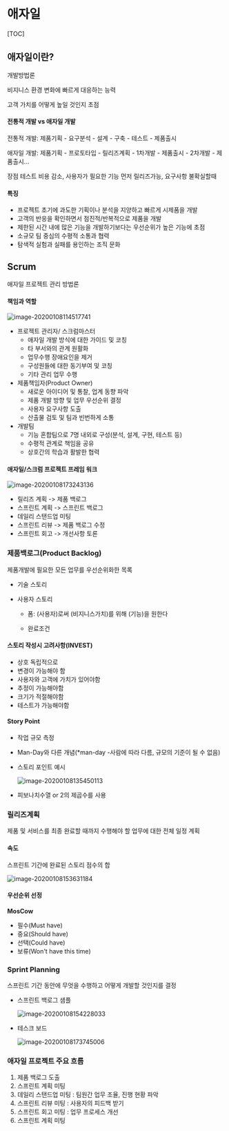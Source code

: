 # 애자일

[TOC]

## 애자일이란?

개발방법론

비지니스 환경 변화에 빠르게 대응하는 능력

고객 가치를 어떻게 높일 것인지 초점

#### 전통적 개발 vs 애자일 개발

전통적 개발: 제품기획 - 요구분석 - 설계 - 구축 - 테스트 - 제품출시

애자일 개발: 제품기획 - 프로토타입 - 릴리즈계획 - 1차개발 - 제품출시 - 2차개발 - 제품출시...

장점 테스트 비용 감소, 사용자가 필요한 기능 먼저 릴리즈가능, 요구사항 불확실할때



#### 특징

- 프로젝트 초기에 과도한 기획이나 분석을 지양하고 빠르게 시제품을 개발
- 고객의 반응을 확인하면서 점진적/반복적으로 제품을 개발
- 제한된 시간 내에 많은 기능을 개발하기보다는 우선순위가 높은 기능에 초점
- 소규모 팀 중심의 수평적 소통과 협력
- 탐색적 실험과 실패를 용인하는 조직 문화







## Scrum

애자일 프로젝트 관리 방법론

#### 책임과 역할

![image-20200108114517741](.\img\image-20200108114517741.png)

- 프로젝트 관리자/ 스크럼마스터
  - 애자일 개발 방식에 대한 가이드 및 코칭
  - 타 부서와의 관계 원활화
  - 업무수행 장애요인을 제거
  - 구성원들에 대한 동기부여 및 코칭
  - 기타 관리 업무 수행
- 제품책임자(Product Owner)
  - 새로운 아이디어 및 통찰, 업계 동향 파악
  - 제품 개발 방향 및 업무 우선순위 결정
  - 사용자 요구사항 도출
  - 산출물 검토 및 팀과 빈번하게 소통
- 개발팀
  - 기능 혼합팀으로 7명 내외로 구성(분석, 설계, 구현, 테스트 등)
  - 수평적 관계로 책임을 공유
  - 상호간의 학습과 활발한 협력

#### 애자일/스크럼 프로젝트 프레임 워크

![image-20200108173243136](.\img\image-20200108173243136.png)

- 릴리즈 계획 -> 제품 백로그
- 스프린트 계획 -> 스프린트 백로그
- 데일리 스탠드업 미팅
- 스프린트 리뷰 -> 제품 백로그 수정
- 스프린트 회고 -> 개선사항 토론



### 제품백로그(Product Backlog)

제품개발에 필요한 모든 업무를 우선순위화한 목록

- 기술 스토리

- 사용자 스토리
  - 폼: (사용자)로써 (비지니스가치)를 위해 (기능)을 원한다

  - 완료조건

#### 스토리 작성시 고려사항(INVEST)

- 상호 독립적으로
- 변경이 가능해야 함
- 사용자와 고객에 가치가 있어야함
- 추정이 가능해야함
- 크기가 적절해야함
- 테스트가 가능해야함

#### Story Point

- 작업 규모 측정

- Man-Day와 다른 개념(*man-day -사람에 따라 다름, 규모의 기준이 될 수 없음)

- 스토리 포인트 예시

  ![image-20200108135450113](.\img\image-20200108135450113.png)

- 피보나치수열 or 2의 제곱수를 사용



### 릴리즈계획

제품 및 서비스를 최종 완료할 때까지 수행해야 할 업무에 대한 전체 일정 계획

#### 속도

스프린트 기간에 완료된 스토리 점수의 합

![image-20200108153631184](.\img\image-20200108153631184.png)

#### 우선순위 선정

**MosCow**

- 필수(Must have)
- 중요(Should have)
- 선택(Could have)
- 보류(Won't have this time)



### Sprint Planning

스프린트 기간 동안에 무엇을 수행하고 어떻게 개발할 것인지를 결정

- 스프린트 백로그 샘플

  ![image-20200108154228033](.\img\image-20200108154228033.png)

- 테스크 보드

  ![image-20200108173745006](.\img\image-20200108173745006.png)

  



### 애자일 프로젝트 주요 흐름

1. 제품 백로그 도출
2. 스프린트 계획 미팅
3. 데일리 스탠드업 미팅 : 팀원간 업무 조율, 진행 현황 파악
4. 스프린트 리뷰 미팅 : 사용자의 피드백 받기
5. 스프린트 회고 미팅 : 업무 프로세스 개선
6. 스프린트 계획 미팅